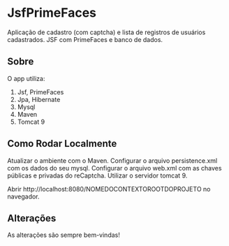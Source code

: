 # JsfPrimeFaces
Aplicação de cadastro (com captcha) e lista de registros de usuários cadastrados. JSF com PrimeFaces e banco de dados.

## Sobre
O app utiliza:
1. Jsf, PrimeFaces
2. Jpa, Hibernate
3. Mysql
4. Maven
5. Tomcat 9

## Como Rodar Localmente
Atualizar o ambiente com o Maven.
Configurar o arquivo persistence.xml com os dados do seu mysql.
Configurar o arquivo web.xml com as chaves públicas e privadas do reCaptcha.
Utilizar o servidor tomcat 9.

Abrir http://localhost:8080/NOMEDOCONTEXTOROOTDOPROJETO no navegador.

## Alterações
As alterações são sempre bem-vindas!
